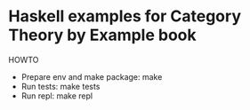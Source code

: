 Haskell examples for Category Theory by Example book
====================================================

HOWTO
- Prepare env and make package: make
- Run tests: make tests
- Run repl: make repl
